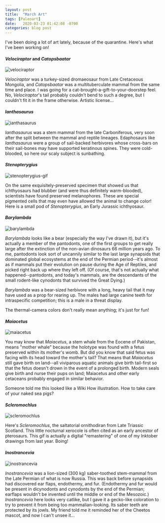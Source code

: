 ```yaml
---
layout: post
title:  "March Art"
tags: [Paleoart]
date:   2020-03-23 01:42:08 -0700
categories: blog post
---
```

I've been doing a lot of art lately, because of the quarantine.  Here's what I've been working on!

#### *Velociraptor* and *Catopsbaatar*
![velociraptor](/assets/images/posts/velociraptor.jpg)

*Velociraptor* was a turkey-sized dromaeosaur from Late Cretaceous Mongolia, and *Catopsbaatar* was a multituberculate mammal from the same time and place.  I was going for a cat-brought-a-gift-to-your-doorstep feel.  No, *Velociraptor*'s tail probably couldn't bend to such a degree, but I couldn't fit it in the frame otherwise.  Artistic license...

#### *Ianthasaurus*
![ianthasaurus](/assets/images/posts/ianthasaurus.png)

*Ianthasaurus* was a stem mammal from the late Carboniferous, very soon after the split between the mammal and reptile lineages.  Edaphosaurs like *Ianthasaurus* were a group of sail-backed herbivores whose cross-bars on their sail-bones may have supported keratinous spines.  They were cold-blooded, so here our scaly subject is sunbathing.

#### *Stenopterygius*
![stenopterygius-gif](/assets/images/posts/stenopterygius.gif)

On the same exquisitely-preserved specimen that showed us that ichthyosaurs had blubber (and were thus definitely warm-blooded), scientists have found preserved melanophores.  These are special pigmented cells that may even have allowed the animal to change color!  Here is a small pod of *Stenopterygius*, an Early Jurassic ichthyosaur.

#### *Barylambda*
![barylambda](/assets/images/posts/barylambda.jpg)

*Barylambda* looks like a bear (especially the way I've drawn it), but it's actually a member of the pantodonts, one of the first groups to get really large after the extinction of the non-avian dinosaurs 66 million years ago.  To me, pantodonts look sort of uncannily similar to the last large synapsids that dominated global ecosystems at the end of the Permian period--it's almost as if mammals put their evolution on pause during the Age of Reptiles, and picked right back up where they left off.  (Of course, that's not actually what happened--pantodonts, and today's mammals, are the descendants of the small rodent-like cynodonts that survived the Great Dying.)

*Barylambda* was a bear-sized herbivore with a long, heavy tail that it may have used as a prop for rearing up.  The males had large canine teeth for intraspecific competition; this is a male in a threat display.

The thermal-camera colors don't really mean anything; it's just for fun!

#### *Maiacetus*
![maiacetus](/assets/images/posts/maiacetus.jpg)

You may know that *Maiacetus*, a stem whale from the Eocene of Pakistan, means "mother whale" because the holotype was found with a fetus preserved within its mother's womb.  But did you know that said fetus was facing with its head toward the mother's tail?  That means that *Maiacetus* still gave birth on land--all viviparous aquatic animals give birth tail-first so that the fetus doesn't drown in the event of a prolonged birth.  Modern seals give birth and nurse their pups on land; Maiacetus and other early cetaceans probably engaged in similar behavior.

Someone told me this looked like a Wiki How illustration.  How to take care of your naked sea pigs?

#### *Scleromochlus*
![scleromochlus](/assets/images/posts/Scleromochlus-small.gif)

Here's *Scleromochlus*, the saltatorial ornithodiran from Late Triassic Scotland.  This little nocturnal xerocole is often cited as an early ancestor of pterosaurs.  This gif is actually a digital "remastering" of one of my Inktober drawings from last year.  Boing!

#### *Inostrancevia*
![inostrancevia](/assets/images/posts/inostrancevia.gif)

*Inostrancevia* was a lion-sized (300 kg) saber-toothed stem-mammal from the Late Permian of what is now Russia.  This was back before synapsids had discovered ear flaps, endothermy, and fur.  (Endothermy and fur would be present in dicynodonts and cynodonts by the end of the Permian; earflaps wouldn't be invented until the middle or end of the Mesozoic.)  *Inostrancevia* here looks very catlike, but I gave it a gecko-like coloration to try to prevent it from being too mammalian-looking.  Its saber teeth are protected by its jowls.  My friend told me it reminded her of the Cheetos mascot, and now I can't unsee it...